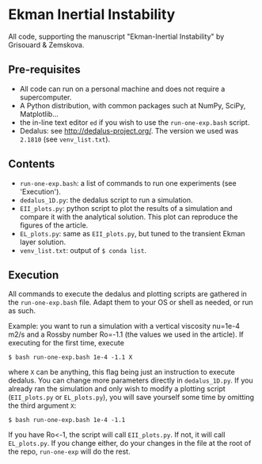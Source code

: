 # Ekman Inertial Instability

All code, supporting the manuscript "Ekman-Inertial Instability" by Grisouard & Zemskova.

## Pre-requisites
* All code can run on a personal machine and does not require a supercomputer.
* A Python distribution, with common packages such at NumPy, SciPy, Matplotlib...
* the in-line text editor `ed` if you wish to use the `run-one-exp.bash` script.
* Dedalus: see http://dedalus-project.org/. The version we used was `2.1810` (see `venv_list.txt`).

## Contents
* `run-one-exp.bash`: a list of commands to run one experiments (see 'Execution').
* `dedalus_1D.py`: the dedalus script to run a simulation.
* `EII_plots.py`: python script to plot the results of a simulation and compare it with the analytical solution. This plot can reproduce the figures of the article.
* `EL_plots.py`: same as `EII_plots.py`, but tuned to the transient Ekman layer solution.
* `venv_list.txt`: output of `$ conda list`.

## Execution
All commands to execute the dedalus and plotting scripts are gathered in the `run-one-exp.bash` file. Adapt them to your OS or shell as needed, or run as such.

Example: you want to run a simulation with a vertical viscosity nu=1e-4 m2/s and a Rossby number Ro=-1.1 (the values we used in the article). If executing for the first time, execute

`$ bash run-one-exp.bash 1e-4 -1.1 X`

where `X` can be anything, this flag being just an instruction to execute dedalus. You can change more parameters directly in `dedalus_1D.py`. If you already ran the simulation and only wish to modify a plotting script (`EII_plots.py` or `EL_plots.py`), you will save yourself some time by omitting the third argument `X`:

`$ bash run-one-exp.bash 1e-4 -1.1`

If you have Ro<-1, the script will call `EII_plots.py`. If not, it will call `EL_plots.py`.
If you change either, do your changes in the file at the root of the repo, `run-one-exp` will do the rest.
